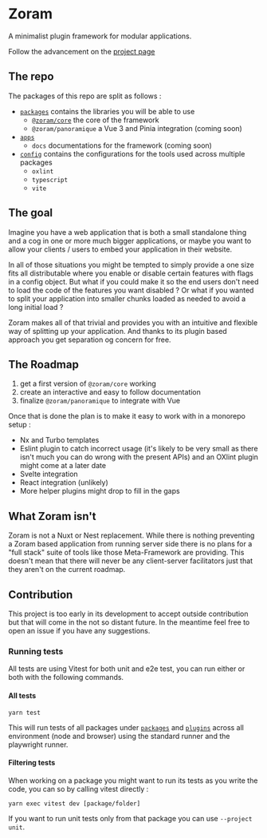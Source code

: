 # Zoram

A minimalist plugin framework for modular applications.

Follow the advancement on
the [project page](https://github.com/users/Ragnar-Oock/projects/1)

## The repo

The packages of this repo are split as follows :

- [`packages`](./packages) contains the libraries you will be able to use
	- [`@zoram/core`](./packages/core)
	  the core of the framework
	- `@zoram/panoramique` a Vue 3 and Pinia integration (coming soon)
- [`apps`](./apps)
	- `docs` documentations for the framework (coming soon)
- [`config`](./config) contains the configurations for the tools used across
  multiple packages
	- `oxlint`
	- `typescript`
	- `vite`

## The goal

Imagine you have a web application that is both a small standalone thing and a
cog in one or more much bigger applications, or maybe you want to allow your
clients / users to embed your application in their website.

In all of those situations you might be tempted to simply provide a one size
fits all distributable where you enable or disable certain features with flags
in a config object. But what if you could make it so the end users don't need to
load the code of the features you want disabled ? Or what if you wanted to split
your application into smaller chunks loaded as needed to avoid a long initial
load ?

Zoram makes all of that trivial and provides you with an intuitive and flexible
way of splitting up your application. And thanks to its plugin based approach
you get separation og concern for free.

## The Roadmap

1. get a first version of `@zoram/core` working
2. create an interactive and easy to follow documentation
3. finalize `@zoram/panoramique` to integrate with Vue

Once that is done the plan is to make it easy to work with in a monorepo setup :

- Nx and Turbo templates
- Eslint plugin to catch incorrect usage (it's likely to be very small as there
  isn't much you can do wrong with the present APIs) and an OXlint plugin might
  come at a later date
- Svelte integration
- React integration (unlikely)
- More helper plugins might drop to fill in the gaps

## What Zoram isn't

Zoram is not a Nuxt or Nest replacement. While there is nothing preventing a
Zoram based application from running server side there is no plans for a "full
stack" suite of tools like those Meta-Framework are providing. This doesn't mean
that there will never be any client-server facilitators just that they aren't on
the current roadmap.

## Contribution

This project is too early in its development to accept outside contribution but
that will come in the not so distant future. In the meantime feel free to open
an issue if you have any suggestions.

### Running tests

All tests are using Vitest for both unit and e2e test, you can run either or
both with the following commands.

#### All tests

```shell
yarn test
```

This will run tests of all packages under [`packages`](./packages) and
[`plugins`](./plugins) across all environment (node and browser) using the
standard runner and the playwright runner.

#### Filtering tests

When working on a package you might want to run its tests as you write the code,
you can so by calling vitest directly :

```shell
yarn exec vitest dev [package/folder]
```

If you want to run unit tests only from that package you can use `--project 
unit`.
